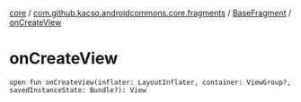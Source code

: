 [core](../../index.md) / [com.github.kacso.androidcommons.core.fragments](../index.md) / [BaseFragment](index.md) / [onCreateView](./on-create-view.md)

# onCreateView

`open fun onCreateView(inflater: LayoutInflater, container: ViewGroup?, savedInstanceState: Bundle?): View`